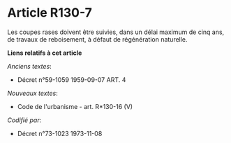 # Article R130-7

Les coupes rases doivent être suivies, dans un délai maximum de cinq ans, de travaux de reboisement, à défaut de régénération
naturelle.

**Liens relatifs à cet article**

_Anciens textes_:

  - Décret n°59-1059 1959-09-07 ART. 4

_Nouveaux textes_:

  - Code de l'urbanisme - art. R*130-16 (V)

_Codifié par_:

  - Décret n°73-1023 1973-11-08
